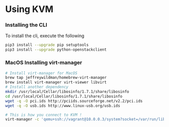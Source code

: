 # Using KVM

### Installing the CLI

To install the cli, execute the following
```sh
pip3 install --upgrade pip setuptools
pip3 install --upgrade python-openstackclient
```

### MacOS Installing virt-manager
```sh
# Install virt-manager for MacOS
brew tap jeffreywildman/homebrew-virt-manager
brew install virt-manager virt-viewer libvirt
# Install another dependency
mkdir /usr/local/Cellar/libosinfo/1.7.1/share/libosinfo
cd /usr/local/Cellar/libosinfo/1.7.1/share/libosinfo
wget -q -O pci.ids http://pciids.sourceforge.net/v2.2/pci.ids
wget -q -O usb.ids http://www.linux-usb.org/usb.ids

# This is how you connect to KVM !
virt-manager -c 'qemu+ssh://vagrant@10.0.0.3/system?socket=/var/run/libvirt/libvirt-sock&keyfile=.vagrant/machines/kvm1/parallels/private_key' --no-fork --debug
```
